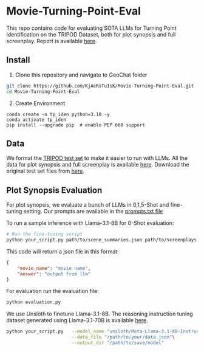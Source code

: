 # Movie-Turning-Point-Eval
This repo contains code for evaluating SOTA LLMs for Turning Point Identification on the TRIPOD Dataset, both for plot synopsis and full screenplay. Report is available [here](/data1/kartik/TRIPOD/Movie-Turning-Point-Eval/report.pdf).



## Install

1. Clone this repository and navigate to GeoChat folder
```bash
git clone https://github.com/KjAeRsTuIsK/Movie-Turning-Point-Eval.git
cd Movie-Turning-Point-Eval
```

2. Create Environment
```Shell
conda create -n tp_iden python=3.10 -y
conda activate tp_iden
pip install --upgrade pip  # enable PEP 660 support
```

## Data

We format the [TRIPOD test set](https://github.com/ppapalampidi/TRIPOD) to make it easier to run with LLMs. All the data for plot synopsis and full screenplay is available [here](/data1/kartik/TRIPOD/Movie-Turning-Point-Eval/data). Download the original test set files from [here](https://github.com/ppapalampidi/TRIPOD).

## Plot Synopsis Evaluation

For plot synopsis, we evaluate a bunch of LLMs in 0,1,5-Shot and fine-tuning setting. Our prompts are available in the [prompts.txt file](Movie-Turning-Point-Eval/data/prompts.txt)


To run a sample inference with Llama-3.1-8B for 0-Shot evaluation:

```bash
# Run the fine-tuning script
python your_script.py path/to/scene_summaries.json path/to/screenplays.csv path/to/synopses.csv path/to/output.json
```

This code will return a json file in this format:
```json
{
    "movie_name": "movie name",
    "answer": "output from llm"
}
```

For evaluation run the evaluation file:
```bash
python evaluation.py 
```

We use Unsloth to finetune Llama-3.1-8B. The reasoning instruction tuning dataset generated using Llama-3.1-70B is available [here](/data1/kartik/TRIPOD/Movie-Turning-Point-Eval/data/plot_synopsis/reasoning_instruction_dataset.json).

```bash
python your_script.py   --model_name "unsloth/Meta-Llama-3.1-8B-Instruct"\
                        --data_file "/path/to/your/data.json"\
                        --output_dir "/path/to/save/model"
```




